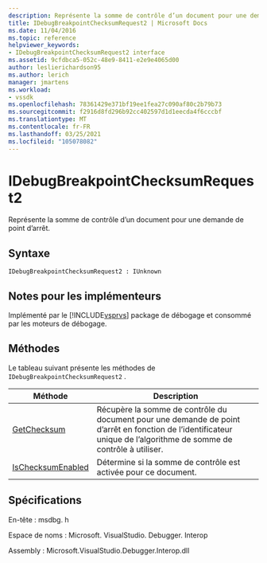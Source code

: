 ```yaml
---
description: Représente la somme de contrôle d’un document pour une demande de point d’arrêt.
title: IDebugBreakpointChecksumRequest2 | Microsoft Docs
ms.date: 11/04/2016
ms.topic: reference
helpviewer_keywords:
- IDebugBreakpointChecksumRequest2 interface
ms.assetid: 9cfdbca5-052c-48e9-8411-e2e9e4065d00
author: leslierichardson95
ms.author: lerich
manager: jmartens
ms.workload:
- vssdk
ms.openlocfilehash: 78361429e371bf19ee1fea27c090af80c2b79b73
ms.sourcegitcommit: f2916d8fd296b92cc402597d1d1eecda4f6cccbf
ms.translationtype: MT
ms.contentlocale: fr-FR
ms.lasthandoff: 03/25/2021
ms.locfileid: "105078082"
---
```

# <a name="idebugbreakpointchecksumrequest2"></a>IDebugBreakpointChecksumRequest2
Représente la somme de contrôle d’un document pour une demande de point d’arrêt.

## <a name="syntax"></a>Syntaxe

```
IDebugBreakpointChecksumRequest2 : IUnknown
```

## <a name="notes-for-implementers"></a>Notes pour les implémenteurs
 Implémenté par le [!INCLUDE[vsprvs](../../../code-quality/includes/vsprvs_md.md)] package de débogage et consommé par les moteurs de débogage.

## <a name="methods"></a>Méthodes
 Le tableau suivant présente les méthodes de `IDebugBreakpointChecksumRequest2` .

|Méthode|Description|
|------------|-----------------|
|[GetChecksum](../../../extensibility/debugger/reference/idebugbreakpointchecksumrequest2-getchecksum.md)|Récupère la somme de contrôle du document pour une demande de point d’arrêt en fonction de l’identificateur unique de l’algorithme de somme de contrôle à utiliser.|
|[IsChecksumEnabled](../../../extensibility/debugger/reference/idebugbreakpointchecksumrequest2-ischecksumenabled.md)|Détermine si la somme de contrôle est activée pour ce document.|

## <a name="requirements"></a>Spécifications
 En-tête : msdbg. h

 Espace de noms : Microsoft. VisualStudio. Debugger. Interop

 Assembly : Microsoft.VisualStudio.Debugger.Interop.dll
